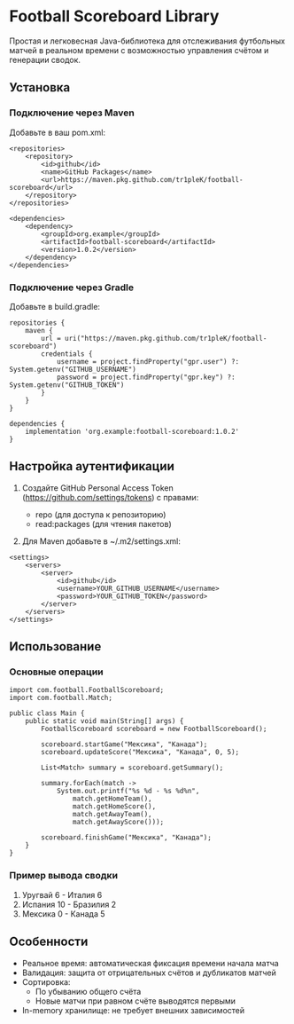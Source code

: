 # Football Scoreboard Library

Простая и легковесная Java-библиотека для отслеживания футбольных матчей в реальном времени с возможностью управления счётом и генерации сводок.

## Установка

### Подключение через Maven

Добавьте в ваш pom.xml:

```
<repositories>
    <repository>
        <id>github</id>
        <name>GitHub Packages</name>
        <url>https://maven.pkg.github.com/tr1pleK/football-scoreboard</url>
    </repository>
</repositories>

<dependencies>
    <dependency>
        <groupId>org.example</groupId>
        <artifactId>football-scoreboard</artifactId>
        <version>1.0.2</version>
    </dependency>
</dependencies>
```
### Подключение через Gradle

Добавьте в build.gradle:

```
repositories {
    maven {
        url = uri("https://maven.pkg.github.com/tr1pleK/football-scoreboard")
        credentials {
            username = project.findProperty("gpr.user") ?: System.getenv("GITHUB_USERNAME")
            password = project.findProperty("gpr.key") ?: System.getenv("GITHUB_TOKEN")
        }
    }
}

dependencies {
    implementation 'org.example:football-scoreboard:1.0.2'
}
```

## Настройка аутентификации

1. Создайте GitHub Personal Access Token (https://github.com/settings/tokens) с правами:
   - repo (для доступа к репозиторию)
   - read:packages (для чтения пакетов)

2. Для Maven добавьте в ~/.m2/settings.xml:
```
<settings>
    <servers>
        <server>
            <id>github</id>
            <username>YOUR_GITHUB_USERNAME</username>
            <password>YOUR_GITHUB_TOKEN</password>
        </server>
    </servers>
</settings>
```
## Использование

### Основные операции
```
import com.football.FootballScoreboard;
import com.football.Match;

public class Main {
    public static void main(String[] args) {
        FootballScoreboard scoreboard = new FootballScoreboard();
        
        scoreboard.startGame("Мексика", "Канада");
        scoreboard.updateScore("Мексика", "Канада", 0, 5);
        
        List<Match> summary = scoreboard.getSummary();
        
        summary.forEach(match -> 
            System.out.printf("%s %d - %s %d%n",
                match.getHomeTeam(),
                match.getHomeScore(),
                match.getAwayTeam(),
                match.getAwayScore()));
        
        scoreboard.finishGame("Мексика", "Канада");
    }
}
```
### Пример вывода сводки

1. Уругвай 6 - Италия 6
2. Испания 10 - Бразилия 2
3. Мексика 0 - Канада 5

## Особенности

- Реальное время: автоматическая фиксация времени начала матча
- Валидация: защита от отрицательных счётов и дубликатов матчей
- Сортировка: 
  - По убыванию общего счёта
  - Новые матчи при равном счёте выводятся первыми
- In-memory хранилище: не требует внешних зависимостей


